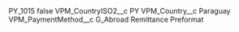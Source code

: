 <?xml version="1.0" encoding="UTF-8"?>
<CustomMetadata xmlns="http://soap.sforce.com/2006/04/metadata" xmlns:xsi="http://www.w3.org/2001/XMLSchema-instance" xmlns:xsd="http://www.w3.org/2001/XMLSchema">
    <label>PY_1015</label>
    <protected>false</protected>
    <values>
        <field>VPM_CountryISO2__c</field>
        <value xsi:type="xsd:string">PY</value>
    </values>
    <values>
        <field>VPM_Country__c</field>
        <value xsi:type="xsd:string">Paraguay</value>
    </values>
    <values>
        <field>VPM_PaymentMethod__c</field>
        <value xsi:type="xsd:string">G_Abroad Remittance Preformat</value>
    </values>
</CustomMetadata>
